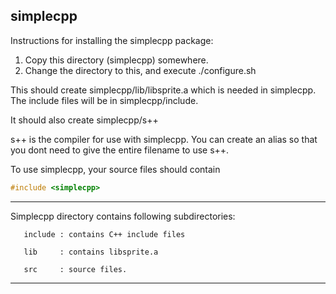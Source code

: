 ## simplecpp

Instructions for installing the simplecpp package:
1. Copy this directory (simplecpp) somewhere.
2. Change the directory to this, and execute
   ./configure.sh

This should create simplecpp/lib/libsprite.a which is needed in
simplecpp.  The include files will be in simplecpp/include.

It should also create simplecpp/s++

s++ is the compiler for use with simplecpp.  You can create an alias
so that you dont need to give the entire filename to use s++.

To use simplecpp, your source files should contain
```cpp
#include <simplecpp>
```

------
   
Simplecpp directory contains following subdirectories:

       include : contains C++ include files

       lib     : contains libsprite.a  

       src     : source files.  

-----
